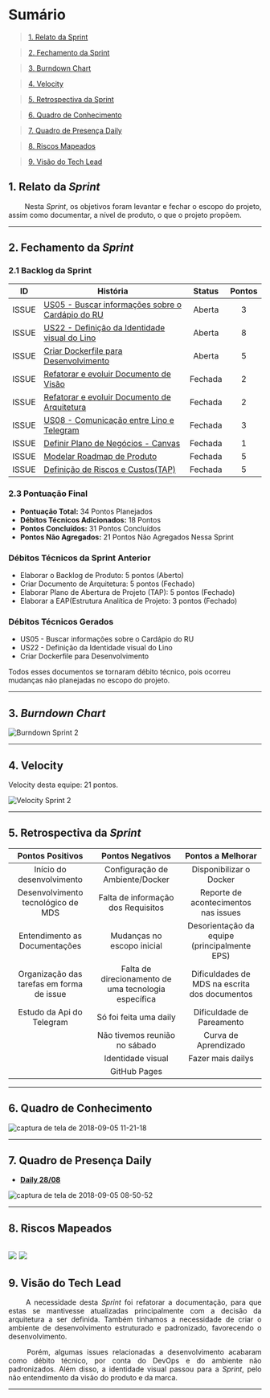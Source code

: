 # Sumário

>[1. Relato da Sprint](#1-relato-da-sprint)

>[2. Fechamento da Sprint](#2-fechamento-da-sprint)

>[3. Burndown Chart](#3-brundown-chart)

>[4. Velocity](#4-velocity)

>[5. Retrospectiva da Sprint](#5-retrospectiva-da-sprint)

>[6. Quadro de Conhecimento](#6-quadro-de-conhecimentos)

>[7. Quadro de Presença Daily](#7-quadro-de-presença-daily)

>[8. Riscos Mapeados](#8-riscos-mapeados)

>[9. Visão do Tech Lead](#9-visão-do-tech-lead)

## 1. Relato da _Sprint_

<p align="justify">&emsp;&emsp; Nesta <i>Sprint</i>, os objetivos foram levantar e fechar o escopo do projeto, assim como documentar,  a nível de produto, o que o projeto propõem.


------------

## 2. Fechamento da _Sprint_

### 2.1 Backlog da Sprint

| ID | História | Status | Pontos |
|:--:| ------- | :----: | :----: |
| ISSUE | [US05 - Buscar informações sobre o Cardápio do RU](https://github.com/fga-eps-mds/2018.2-Lino/issues/49) | Aberta | 3 |
| ISSUE | [US22 - Definição da Identidade visual do Lino](https://github.com/fga-eps-mds/2018.2-Lino/issues/51) | Aberta | 8 |
| ISSUE | [Criar Dockerfile para Desenvolvimento](https://github.com/fga-eps-mds/2018.2-Lino/issues/53) | Aberta | 5 |
| ISSUE | [Refatorar e evoluir Documento de Visão](https://github.com/fga-eps-mds/2018.2-Lino/issues/47) | Fechada | 2 |
| ISSUE | [Refatorar e evoluir Documento de Arquitetura](https://github.com/fga-eps-mds/2018.2-Lino/issues/48) | Fechada | 2 |
| ISSUE | [US08 - Comunicação entre Lino e Telegram](https://github.com/fga-eps-mds/2018.2-Lino/issues/50) | Fechada | 3 |
| ISSUE | [Definir Plano de Negócios - Canvas](https://github.com/fga-eps-mds/2018.2-Lino/issues/29) | Fechada | 1 |
| ISSUE | [Modelar Roadmap de Produto](https://github.com/fga-eps-mds/2018.2-Lino/issues/63) | Fechada | 5 |
| ISSUE | [Definição de Riscos e Custos(TAP)](https://github.com/fga-eps-mds/2018.2-Lino/issues/31) | Fechada | 5 |

### 2.3 Pontuação Final

* __Pontuação Total:__ 34 Pontos Planejados
* __Débitos Técnicos Adicionados:__ 18 Pontos 
* __Pontos Concluídos:__ 31 Pontos Concluídos
* __Pontos Não Agregados:__ 21 Pontos Não Agregados Nessa Sprint

### Débitos Técnicos da Sprint Anterior

* Elaborar o Backlog de Produto: 5 pontos (Aberto)
* Criar Documento de Arquitetura: 5 pontos (Fechado)
* Elaborar Plano de Abertura de Projeto (TAP): 5 pontos (Fechado)
* Elaborar a EAP(Estrutura Analítica de Projeto: 3 pontos (Fechado)

### Débitos Técnicos Gerados

* US05 - Buscar informações sobre o Cardápio do RU
* US22 - Definição da Identidade visual do Lino
* Criar Dockerfile para Desenvolvimento

Todos esses documentos se tornaram débito técnico, pois ocorreu mudanças não planejadas no escopo do projeto.

------------

## 3. _Burndown Chart_

![Burndown Sprint 2](https://i.imgur.com/VTcgJQl.png)

------------

## 4. Velocity

Velocity desta equipe: 21 pontos.

![Velocity Sprint 2](https://user-images.githubusercontent.com/18364727/45588479-cebb3200-b8eb-11e8-912b-5a20a94d2f88.png)

------------

## 5. Retrospectiva da _Sprint_

 |Pontos Positivos  |Pontos Negativos  | Pontos a Melhorar
|:----------------:|:------------------:|:--------------:|
|Início do desenvolvimento| Configuração de Ambiente/Docker  | Disponibilizar o Docker
| Desenvolvimento tecnológico de MDS  |  Falta de informação dos Requisitos  |  Reporte de acontecimentos nas issues  |
| Entendimento as Documentações  |  Mudanças no escopo inicial |  Desorientação da equipe (principalmente EPS)  |
| Organização das tarefas em forma de issue |  Falta de direcionamento de uma tecnologia específica  |  Dificuldades de MDS na escrita dos documentos  |
| Estudo da Api do Telegram |Só foi feita uma daily| Dificuldade de Pareamento|
||Não tivemos reunião no sábado| Curva de Aprendizado |
||Identidade visual| Fazer mais dailys
||GitHub Pages||


------------

## 6. Quadro de Conhecimento

![captura de tela de 2018-09-05 11-21-18](https://user-images.githubusercontent.com/18364727/45099539-e6313880-b0fd-11e8-9b58-e298d4a09a01.png)


------------

## 7. Quadro de Presença Daily

* [**Daily 28/08**](https://github.com/fga-eps-mds/2018.2-Lino/issues/34#issuecomment-416420789)

![captura de tela de 2018-09-05 08-50-52](https://user-images.githubusercontent.com/18364727/45091524-1b7f5b80-b0e9-11e8-8cf1-b63df9a85175.png)


------------
## 8. Riscos Mapeados
![](https://i.imgur.com/cQTqKJI.png)
![](https://i.imgur.com/gLwC9IY.png)
------------
## 9. Visão do Tech Lead

<p align="justify">&emsp;&emsp; A necessidade desta <i>Sprint</i> foi refatorar a documentação, para que estas se mantivesse atualizadas principalmente com a decisão da arquitetura a ser definida. Também tinhamos a necessidade de criar o ambiente de desenvolvimento estruturado e padronizado, favorecendo o desenvolvimento.</p>
<p align="justify">&emsp;&emsp; Porém, algumas issues relacionadas a desenvolvimento acabaram como débito técnico, por conta do DevOps e do ambiente não padronizados. Além disso, a identidade visual passou para a <i>Sprint</i>, pelo não entendimento da visão do produto e da marca. </p>

------------
